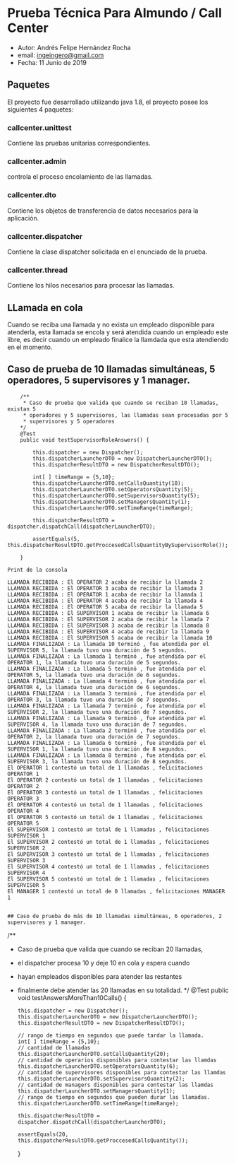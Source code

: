 
# Prueba Técnica Para Almundo / Call Center
* Autor: Andrés Felipe Hernández Rocha
* email: ingeingero@gmail.com
* Fecha: 11 Junio de 2019

## Paquetes

El proyecto fue desarrollado utilizando java 1.8, el proyecto posee los siguientes 4 paquetes:

### callcenter.unittest

Contiene las pruebas unitarias correspondientes.

### callcenter.admin

controla el proceso encolamiento de las llamadas.

### callcenter.dto

Contiene los objetos de transferencia de datos necesarios para la aplicación.

### callcenter.dispatcher

Contiene la clase dispatcher solicitada en el enunciado de la prueba.

### callcenter.thread

Contiene los hilos necesarios para procesar las llamadas.

## LLamada en cola

Cuando se reciba una llamada y no exista un empleado disponible para atenderla, esta llamada se encola y será atendida cuando  un empleado este libre, es decir cuando un empleado finalice la llamdada que esta atendiendo en el momento.

## Caso de prueba de 10 llamadas simultáneas, 5 operadores, 5 supervisores y 1 manager.

```
	/**
	 * Caso de prueba que valida que cuando se reciban 10 llamadas, existan 5 
	 * operadores y 5 supervisores, las llamadas sean procesadas por 5 
	 * supervisores y 5 operadores
	*/
	@Test
	public void testSupervisorRoleAnswers() {
		
		this.dispatcher = new Dispatcher();
		this.dispatcherLauncherDTO = new DispatcherLauncherDTO();
		this.dispatcherResultDTO = new DispatcherResultDTO();
		
		int[ ] timeRange = {5,10};
		this.dispatcherLauncherDTO.setCallsQuantity(10);
		this.dispatcherLauncherDTO.setOperatorsQuantity(5);
		this.dispatcherLauncherDTO.setSupervisorsQuantity(5);
		this.dispatcherLauncherDTO.setManagersQuantity(1);
		this.dispatcherLauncherDTO.setTimeRange(timeRange);
		
		this.dispatcherResultDTO = dispatcher.dispatchCall(dispatcherLauncherDTO);
		
		assertEquals(5, this.dispatcherResultDTO.getProccesedCallsQuantityBySupervisorRole());
		
	}
	
Print de la consola

LLAMADA RECIBIDA : El OPERATOR 2 acaba de recibir la llamada 2
LLAMADA RECIBIDA : El OPERATOR 3 acaba de recibir la llamada 3
LLAMADA RECIBIDA : El OPERATOR 1 acaba de recibir la llamada 1
LLAMADA RECIBIDA : El OPERATOR 4 acaba de recibir la llamada 4
LLAMADA RECIBIDA : El OPERATOR 5 acaba de recibir la llamada 5
LLAMADA RECIBIDA : El SUPERVISOR 1 acaba de recibir la llamada 6
LLAMADA RECIBIDA : El SUPERVISOR 2 acaba de recibir la llamada 7
LLAMADA RECIBIDA : El SUPERVISOR 3 acaba de recibir la llamada 8
LLAMADA RECIBIDA : El SUPERVISOR 4 acaba de recibir la llamada 9
LLAMADA RECIBIDA : El SUPERVISOR 5 acaba de recibir la llamada 10
LLAMADA FINALIZADA : La llamada 10 terminó , fue atendida por el SUPERVISOR 5, la llamada tuvo una duración de 5 segundos.
LLAMADA FINALIZADA : La llamada 1 terminó , fue atendida por el OPERATOR 1, la llamada tuvo una duración de 5 segundos.
LLAMADA FINALIZADA : La llamada 5 terminó , fue atendida por el OPERATOR 5, la llamada tuvo una duración de 6 segundos.
LLAMADA FINALIZADA : La llamada 4 terminó , fue atendida por el OPERATOR 4, la llamada tuvo una duración de 6 segundos.
LLAMADA FINALIZADA : La llamada 3 terminó , fue atendida por el OPERATOR 3, la llamada tuvo una duración de 7 segundos.
LLAMADA FINALIZADA : La llamada 7 terminó , fue atendida por el SUPERVISOR 2, la llamada tuvo una duración de 7 segundos.
LLAMADA FINALIZADA : La llamada 9 terminó , fue atendida por el SUPERVISOR 4, la llamada tuvo una duración de 7 segundos.
LLAMADA FINALIZADA : La llamada 2 terminó , fue atendida por el OPERATOR 2, la llamada tuvo una duración de 7 segundos.
LLAMADA FINALIZADA : La llamada 6 terminó , fue atendida por el SUPERVISOR 1, la llamada tuvo una duración de 8 segundos.
LLAMADA FINALIZADA : La llamada 8 terminó , fue atendida por el SUPERVISOR 3, la llamada tuvo una duración de 8 segundos.
El OPERATOR 1 contestó un total de 1 llamadas , felicitaciones OPERATOR 1
El OPERATOR 2 contestó un total de 1 llamadas , felicitaciones OPERATOR 2
El OPERATOR 3 contestó un total de 1 llamadas , felicitaciones OPERATOR 3
El OPERATOR 4 contestó un total de 1 llamadas , felicitaciones OPERATOR 4
El OPERATOR 5 contestó un total de 1 llamadas , felicitaciones OPERATOR 5
El SUPERVISOR 1 contestó un total de 1 llamadas , felicitaciones SUPERVISOR 1
El SUPERVISOR 2 contestó un total de 1 llamadas , felicitaciones SUPERVISOR 2
El SUPERVISOR 3 contestó un total de 1 llamadas , felicitaciones SUPERVISOR 3
El SUPERVISOR 4 contestó un total de 1 llamadas , felicitaciones SUPERVISOR 4
El SUPERVISOR 5 contestó un total de 1 llamadas , felicitaciones SUPERVISOR 5
El MANAGER 1 contestó un total de 0 llamadas , felicitaciones MANAGER 1

	
## Caso de prueba de más de 10 llamadas simultáneas, 6 operadores, 2 supervisores y 1 manager.

```
  /**
  * Caso de prueba que valida que cuando se reciban 20 llamadas, 
  * el dispatcher procesa 10 y deje 10 en cola y espera cuando     
  * hayan empleados disponibles para atender las restantes
  * finalmente debe atender las 20 llamadas en su totalidad.
  */
	@Test
	public void testAnswersMoreThan10Calls() {
		
		this.dispatcher = new Dispatcher();
		this.dispatcherLauncherDTO = new DispatcherLauncherDTO();
		this.dispatcherResultDTO = new DispatcherResultDTO();
		
		// rango de tiempo en segundos que puede tardar la llamada.
		int[ ] timeRange = {5,10};
		// cantidad de llamadas
		this.dispatcherLauncherDTO.setCallsQuantity(20);
		// cantidad de operarios disponibles para contestar las llamdas
		this.dispatcherLauncherDTO.setOperatorsQuantity(6);
		// cantidad de supervisores disponibles para contestar las llamdas
		this.dispatcherLauncherDTO.setSupervisorsQuantity(2);
		// cantidad de managers disponibles para contestar las llamdas
		this.dispatcherLauncherDTO.setManagersQuantity(1);
		// rango de tiempo en segundos que pueden durar las llamadas.
		this.dispatcherLauncherDTO.setTimeRange(timeRange);
		
		this.dispatcherResultDTO = dispatcher.dispatchCall(dispatcherLauncherDTO);
		
		assertEquals(20, this.dispatcherResultDTO.getProccesedCallsQuantity());
		
	}
	
	

